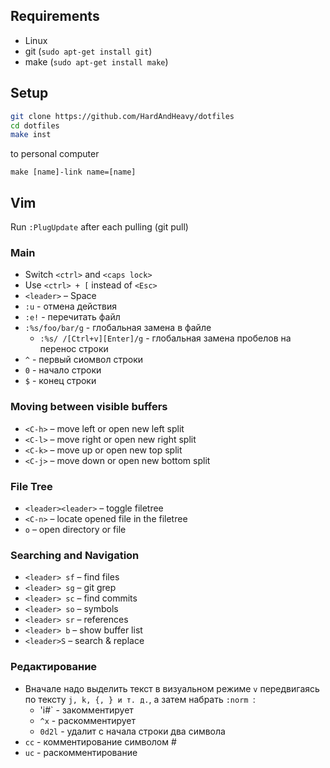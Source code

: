 ## Requirements
* Linux
* git (`sudo apt-get install git`)
* make (`sudo apt-get install make`)

## Setup
```sh
git clone https://github.com/HardAndHeavy/dotfiles 
cd dotfiles
make inst
```
to personal computer
```
make [name]-link name=[name]
```

## Vim
Run `:PlugUpdate` after each pulling (git pull)

### Main
* Switch `<ctrl>` and `<caps lock>`
* Use `<ctrl> + [` instead of `<Esc>`
* `<leader>` – Space
* `:u` - отмена действия
* `:e!` - перечитать файл
* `:%s/foo/bar/g` - глобальная замена в файле
    * `:%s/ /[Ctrl+v][Enter]/g` - глобальная замена пробелов на перенос строки
* `^` - первый сиомвол строки
* `0` - начало строки
* `$` - конец строки

### Moving between visible buffers
* `<C-h>` – move left or open new left split
* `<C-l>` – move right or open new right split
* `<C-k>` – move up or open new top split
* `<C-j>` – move down or open new bottom split

### File Tree
* `<leader><leader>` – toggle filetree
* `<C-n>` – locate opened file in the filetree
* `o` – open directory or file

### Searching and Navigation
* `<leader> sf` – find files
* `<leader> sg` – git grep
* `<leader> sc` – find commits
* `<leader> so` – symbols
* `<leader> sr` – references
* `<leader> b` – show buffer list
* `<leader>S` – search & replace

### Редактирование
* Вначале надо выделить текст в визуальном режиме `v` передвигаясь по тексту `j, k, {, } и т. д.`, а затем набрать `:norm `:
    * 'i#` - закомментирует
    * `^x` - раскомментирует
    * `0d2l` - удалит с начала строки два символа
* `cc` - комментирование символом #
* `uc` - раскомментирование

